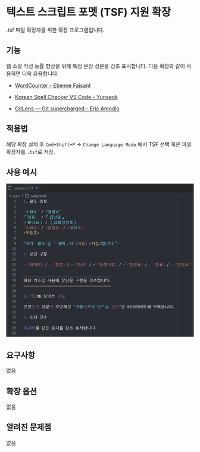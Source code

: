 #  텍스트 스크립트 포멧 (TSF) 지원 확장

.tsf 파일 확장자를 위한 확장 프로그램입니다.

## 기능

웹 소설 작성 능률 향상을 위해 특정 문장 성분을 강조 표시합니다. 다음 확장과 같이 사용하면 더욱 유용합니다.

- [WordCounter - Etienne Faisant](https://marketplace.visualstudio.com/items?itemName=kirozen.wordcounter)

- [Korean Spell Checker VS Code - Yunseok](https://marketplace.visualstudio.com/items?itemName=Yunseok.korean-spell-checker-vs-code)

- [GitLens — Git supercharged - Eric Amodio](https://marketplace.visualstudio.com/items?itemName=eamodio.gitlens)

## 적용법

해당 확장 설치 후 `Cmd+Shift+P` → `Change Language Mode` 에서 TSF 선택 혹은 파일 확장자를 `.tsf`로 저장.

## 사용 예시

![사용 예시](https://github.com/urun4m0r1/tsf-support/raw/master/images/sample.png)

## 요구사항

없음

## 확장 옵션

없음

## 알려진 문제점

없음